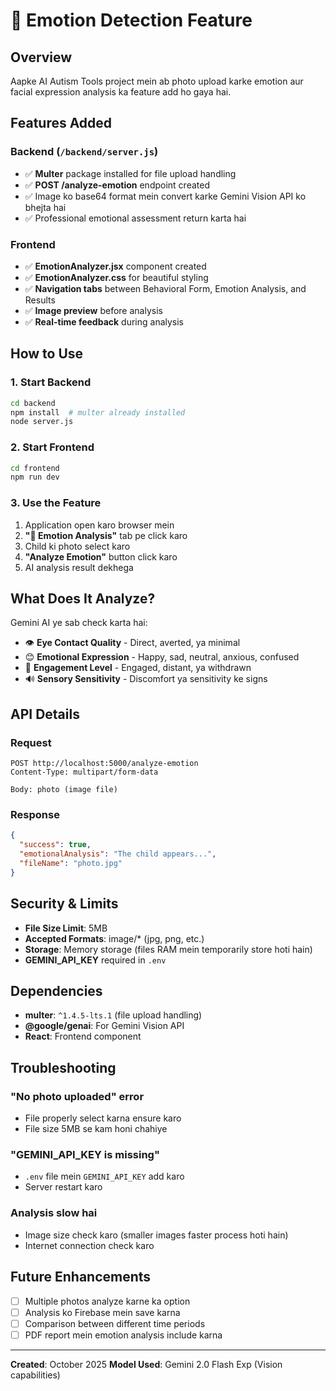 # 📸 Emotion Detection Feature

## Overview
Aapke AI Autism Tools project mein ab photo upload karke emotion aur facial expression analysis ka feature add ho gaya hai.

## Features Added

### Backend (`/backend/server.js`)
- ✅ **Multer** package installed for file upload handling
- ✅ **POST /analyze-emotion** endpoint created
- ✅ Image ko base64 format mein convert karke Gemini Vision API ko bhejta hai
- ✅ Professional emotional assessment return karta hai

### Frontend 
- ✅ **EmotionAnalyzer.jsx** component created
- ✅ **EmotionAnalyzer.css** for beautiful styling
- ✅ **Navigation tabs** between Behavioral Form, Emotion Analysis, and Results
- ✅ **Image preview** before analysis
- ✅ **Real-time feedback** during analysis

## How to Use

### 1. Start Backend
```bash
cd backend
npm install  # multer already installed
node server.js
```

### 2. Start Frontend
```bash
cd frontend
npm run dev
```

### 3. Use the Feature
1. Application open karo browser mein
2. **"📸 Emotion Analysis"** tab pe click karo
3. Child ki photo select karo
4. **"Analyze Emotion"** button click karo
5. AI analysis result dekhega

## What Does It Analyze?

Gemini AI ye sab check karta hai:
- 👁️ **Eye Contact Quality** - Direct, averted, ya minimal
- 😊 **Emotional Expression** - Happy, sad, neutral, anxious, confused
- 🤝 **Engagement Level** - Engaged, distant, ya withdrawn
- 🔊 **Sensory Sensitivity** - Discomfort ya sensitivity ke signs

## API Details

### Request
```http
POST http://localhost:5000/analyze-emotion
Content-Type: multipart/form-data

Body: photo (image file)
```

### Response
```json
{
  "success": true,
  "emotionalAnalysis": "The child appears...",
  "fileName": "photo.jpg"
}
```

## Security & Limits
- **File Size Limit**: 5MB
- **Accepted Formats**: image/* (jpg, png, etc.)
- **Storage**: Memory storage (files RAM mein temporarily store hoti hain)
- **GEMINI_API_KEY** required in `.env`

## Dependencies
- **multer**: `^1.4.5-lts.1` (file upload handling)
- **@google/genai**: For Gemini Vision API
- **React**: Frontend component

## Troubleshooting

### "No photo uploaded" error
- File properly select karna ensure karo
- File size 5MB se kam honi chahiye

### "GEMINI_API_KEY is missing"
- `.env` file mein `GEMINI_API_KEY` add karo
- Server restart karo

### Analysis slow hai
- Image size check karo (smaller images faster process hoti hain)
- Internet connection check karo

## Future Enhancements
- [ ] Multiple photos analyze karne ka option
- [ ] Analysis ko Firebase mein save karna
- [ ] Comparison between different time periods
- [ ] PDF report mein emotion analysis include karna

---
**Created**: October 2025
**Model Used**: Gemini 2.0 Flash Exp (Vision capabilities)
